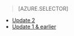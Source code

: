 > [AZURE.SELECTOR]
- [Update 2](/documentation/articles/storsimple-manage-jobs-u2)
- [Update 1 & earlier](/documentation/articles/storsimple-manage-jobs)

